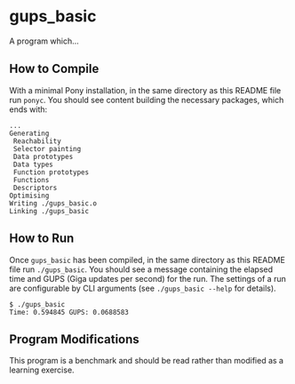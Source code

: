 # gups_basic

A program which...

## How to Compile

With a minimal Pony installation, in the same directory as this README file run `ponyc`. You should see content building the necessary packages, which ends with:

```console
...
Generating
 Reachability
 Selector painting
 Data prototypes
 Data types
 Function prototypes
 Functions
 Descriptors
Optimising
Writing ./gups_basic.o
Linking ./gups_basic
```

## How to Run

Once `gups_basic` has been compiled, in the same directory as this README file run `./gups_basic`. You should see a message containing the elapsed time and GUPS (Giga updates per second) for the run. The settings of a run are configurable by CLI arguments (see `./gups_basic --help` for details).

```console
$ ./gups_basic 
Time: 0.594845 GUPS: 0.0688583
```

## Program Modifications

This program is a benchmark and should be read rather than modified as a learning exercise.
